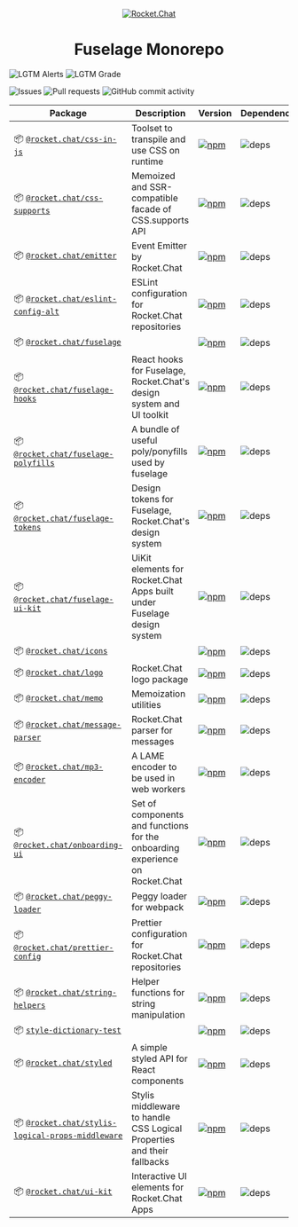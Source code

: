 <p align="center">
  <a href="https://rocket.chat" title="Rocket.Chat">
    <img src="https://github.com/RocketChat/Rocket.Chat.Artwork/raw/master/Logos/2020/png/logo-horizontal-red.png" alt="Rocket.Chat" />
  </a>
</p>

<h1 align="center">Fuselage Monorepo</h1>

![LGTM Alerts](https://img.shields.io/lgtm/alerts/github/RocketChat/Rocket.Chat.Fuselage?style=flat-square)
![LGTM Grade](https://img.shields.io/lgtm/grade/javascript/github/RocketChat/Rocket.Chat.Fuselage?style=flat-square)

![Issues](https://img.shields.io/github/issues/RocketChat/Rocket.Chat.Fuselage?style=flat-square)
![Pull requests](https://img.shields.io/github/issues-pr/RocketChat/Rocket.Chat.Fuselage?style=flat-square)
![GitHub commit activity](https://img.shields.io/github/commit-activity/m/RocketChat/Rocket.Chat.Fuselage?style=flat-square)

| Package | Description | Version | Dependencies |
|---------|-------------|---------|--------------|
| 📦 [`@rocket.chat/css-in-js`](/packages/css-in-js) | Toolset to transpile and use CSS on runtime | [![npm](https://img.shields.io/npm/v/@rocket.chat/css-in-js?style=flat-square)](https://www.npmjs.com/package/@rocket.chat/icons) | ![deps](https://img.shields.io/david/RocketChat/Rocket.Chat.Fuselage?path=packages%2Fcss-in-js&style=flat-square) |
| 📦 [`@rocket.chat/css-supports`](/packages/css-supports) | Memoized and SSR-compatible facade of CSS.supports API | [![npm](https://img.shields.io/npm/v/@rocket.chat/css-supports?style=flat-square)](https://www.npmjs.com/package/@rocket.chat/icons) | ![deps](https://img.shields.io/david/RocketChat/Rocket.Chat.Fuselage?path=packages%2Fcss-supports&style=flat-square) |
| 📦 [`@rocket.chat/emitter`](/packages/emitter) | Event Emitter by Rocket.Chat | [![npm](https://img.shields.io/npm/v/@rocket.chat/emitter?style=flat-square)](https://www.npmjs.com/package/@rocket.chat/icons) | ![deps](https://img.shields.io/david/RocketChat/Rocket.Chat.Fuselage?path=packages%2Femitter&style=flat-square) |
| 📦 [`@rocket.chat/eslint-config-alt`](/packages/eslint-config-alt) | ESLint configuration for Rocket.Chat repositories | [![npm](https://img.shields.io/npm/v/@rocket.chat/eslint-config-alt?style=flat-square)](https://www.npmjs.com/package/@rocket.chat/icons) | ![deps](https://img.shields.io/david/RocketChat/Rocket.Chat.Fuselage?path=packages%2Feslint-config-alt&style=flat-square) |
| 📦 [`@rocket.chat/fuselage`](/packages/fuselage) |  | [![npm](https://img.shields.io/npm/v/@rocket.chat/fuselage?style=flat-square)](https://www.npmjs.com/package/@rocket.chat/icons) | ![deps](https://img.shields.io/david/RocketChat/Rocket.Chat.Fuselage?path=packages%2Ffuselage&style=flat-square) |
| 📦 [`@rocket.chat/fuselage-hooks`](/packages/fuselage-hooks) | React hooks for Fuselage, Rocket.Chat's design system and UI toolkit | [![npm](https://img.shields.io/npm/v/@rocket.chat/fuselage-hooks?style=flat-square)](https://www.npmjs.com/package/@rocket.chat/icons) | ![deps](https://img.shields.io/david/RocketChat/Rocket.Chat.Fuselage?path=packages%2Ffuselage-hooks&style=flat-square) |
| 📦 [`@rocket.chat/fuselage-polyfills`](/packages/fuselage-polyfills) | A bundle of useful poly/ponyfills used by fuselage | [![npm](https://img.shields.io/npm/v/@rocket.chat/fuselage-polyfills?style=flat-square)](https://www.npmjs.com/package/@rocket.chat/icons) | ![deps](https://img.shields.io/david/RocketChat/Rocket.Chat.Fuselage?path=packages%2Ffuselage-polyfills&style=flat-square) |
| 📦 [`@rocket.chat/fuselage-tokens`](/packages/fuselage-tokens) | Design tokens for Fuselage, Rocket.Chat's design system | [![npm](https://img.shields.io/npm/v/@rocket.chat/fuselage-tokens?style=flat-square)](https://www.npmjs.com/package/@rocket.chat/icons) | ![deps](https://img.shields.io/david/RocketChat/Rocket.Chat.Fuselage?path=packages%2Ffuselage-tokens&style=flat-square) |
| 📦 [`@rocket.chat/fuselage-ui-kit`](/packages/fuselage-ui-kit) | UiKit elements for Rocket.Chat Apps built under Fuselage design system | [![npm](https://img.shields.io/npm/v/@rocket.chat/fuselage-ui-kit?style=flat-square)](https://www.npmjs.com/package/@rocket.chat/icons) | ![deps](https://img.shields.io/david/RocketChat/Rocket.Chat.Fuselage?path=packages%2Ffuselage-ui-kit&style=flat-square) |
| 📦 [`@rocket.chat/icons`](/packages/icons) |  | [![npm](https://img.shields.io/npm/v/@rocket.chat/icons?style=flat-square)](https://www.npmjs.com/package/@rocket.chat/icons) | ![deps](https://img.shields.io/david/RocketChat/Rocket.Chat.Fuselage?path=packages%2Ficons&style=flat-square) |
| 📦 [`@rocket.chat/logo`](/packages/logo) | Rocket.Chat logo package | [![npm](https://img.shields.io/npm/v/@rocket.chat/logo?style=flat-square)](https://www.npmjs.com/package/@rocket.chat/icons) | ![deps](https://img.shields.io/david/RocketChat/Rocket.Chat.Fuselage?path=packages%2Flogo&style=flat-square) |
| 📦 [`@rocket.chat/memo`](/packages/memo) | Memoization utilities | [![npm](https://img.shields.io/npm/v/@rocket.chat/memo?style=flat-square)](https://www.npmjs.com/package/@rocket.chat/icons) | ![deps](https://img.shields.io/david/RocketChat/Rocket.Chat.Fuselage?path=packages%2Fmemo&style=flat-square) |
| 📦 [`@rocket.chat/message-parser`](/packages/message-parser) | Rocket.Chat parser for messages | [![npm](https://img.shields.io/npm/v/@rocket.chat/message-parser?style=flat-square)](https://www.npmjs.com/package/@rocket.chat/icons) | ![deps](https://img.shields.io/david/RocketChat/Rocket.Chat.Fuselage?path=packages%2Fmessage-parser&style=flat-square) |
| 📦 [`@rocket.chat/mp3-encoder`](/packages/mp3-encoder) | A LAME encoder to be used in web workers | [![npm](https://img.shields.io/npm/v/@rocket.chat/mp3-encoder?style=flat-square)](https://www.npmjs.com/package/@rocket.chat/icons) | ![deps](https://img.shields.io/david/RocketChat/Rocket.Chat.Fuselage?path=packages%2Fmp3-encoder&style=flat-square) |
| 📦 [`@rocket.chat/onboarding-ui`](/packages/onboarding-ui) | Set of components and functions for the onboarding experience on Rocket.Chat | [![npm](https://img.shields.io/npm/v/@rocket.chat/onboarding-ui?style=flat-square)](https://www.npmjs.com/package/@rocket.chat/icons) | ![deps](https://img.shields.io/david/RocketChat/Rocket.Chat.Fuselage?path=packages%2Fonboarding-ui&style=flat-square) |
| 📦 [`@rocket.chat/peggy-loader`](/packages/peggy-loader) | Peggy loader for webpack | [![npm](https://img.shields.io/npm/v/@rocket.chat/peggy-loader?style=flat-square)](https://www.npmjs.com/package/@rocket.chat/icons) | ![deps](https://img.shields.io/david/RocketChat/Rocket.Chat.Fuselage?path=packages%2Fpeggy-loader&style=flat-square) |
| 📦 [`@rocket.chat/prettier-config`](/packages/prettier-config) | Prettier configuration for Rocket.Chat repositories | [![npm](https://img.shields.io/npm/v/@rocket.chat/prettier-config?style=flat-square)](https://www.npmjs.com/package/@rocket.chat/icons) | ![deps](https://img.shields.io/david/RocketChat/Rocket.Chat.Fuselage?path=packages%2Fprettier-config&style=flat-square) |
| 📦 [`@rocket.chat/string-helpers`](/packages/string-helpers) | Helper functions for string manipulation | [![npm](https://img.shields.io/npm/v/@rocket.chat/string-helpers?style=flat-square)](https://www.npmjs.com/package/@rocket.chat/icons) | ![deps](https://img.shields.io/david/RocketChat/Rocket.Chat.Fuselage?path=packages%2Fstring-helpers&style=flat-square) |
| 📦 [`style-dictionary-test`](/packages/style-dictionary-test) |  | [![npm](https://img.shields.io/npm/v/style-dictionary-test?style=flat-square)](https://www.npmjs.com/package/@rocket.chat/icons) | ![deps](https://img.shields.io/david/RocketChat/Rocket.Chat.Fuselage?path=packages%2Fstyle-dictionary-test&style=flat-square) |
| 📦 [`@rocket.chat/styled`](/packages/styled) | A simple styled API for React components | [![npm](https://img.shields.io/npm/v/@rocket.chat/styled?style=flat-square)](https://www.npmjs.com/package/@rocket.chat/icons) | ![deps](https://img.shields.io/david/RocketChat/Rocket.Chat.Fuselage?path=packages%2Fstyled&style=flat-square) |
| 📦 [`@rocket.chat/stylis-logical-props-middleware`](/packages/stylis-logical-props-middleware) | Stylis middleware to handle CSS Logical Properties and their fallbacks | [![npm](https://img.shields.io/npm/v/@rocket.chat/stylis-logical-props-middleware?style=flat-square)](https://www.npmjs.com/package/@rocket.chat/icons) | ![deps](https://img.shields.io/david/RocketChat/Rocket.Chat.Fuselage?path=packages%2Fstylis-logical-props-middleware&style=flat-square) |
| 📦 [`@rocket.chat/ui-kit`](/packages/ui-kit) | Interactive UI elements for Rocket.Chat Apps | [![npm](https://img.shields.io/npm/v/@rocket.chat/ui-kit?style=flat-square)](https://www.npmjs.com/package/@rocket.chat/icons) | ![deps](https://img.shields.io/david/RocketChat/Rocket.Chat.Fuselage?path=packages%2Fui-kit&style=flat-square) |
